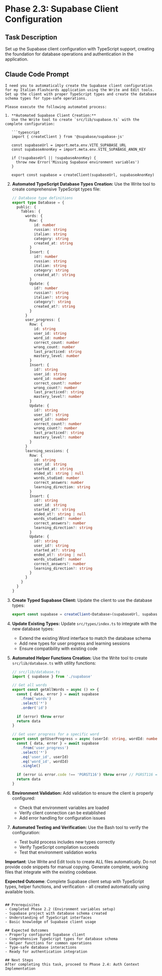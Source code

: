 # Phase 2.3: Supabase Client Configuration

## Task Description
Set up the Supabase client configuration with TypeScript support, creating the foundation for database operations and authentication in the application.

## Claude Code Prompt

```
I need you to automatically create the Supabase client configuration for my Italian Flashcards application using the Write and Edit tools. Set up the client with proper TypeScript types and create the database schema types for type-safe operations.

Please execute the following automated process:

1. **Automated Supabase Client Creation:**
   Use the Write tool to create `src/lib/supabase.ts` with the complete configuration:

   ```typescript
   import { createClient } from '@supabase/supabase-js'

   const supabaseUrl = import.meta.env.VITE_SUPABASE_URL
   const supabaseAnonKey = import.meta.env.VITE_SUPABASE_ANON_KEY

   if (!supabaseUrl || !supabaseAnonKey) {
     throw new Error('Missing Supabase environment variables')
   }

   export const supabase = createClient(supabaseUrl, supabaseAnonKey)
   ```

2. **Automated TypeScript Database Types Creation:**
   Use the Write tool to create comprehensive TypeScript types file:

   ```typescript
   // Database type definitions
   export type Database = {
     public: {
       Tables: {
         words: {
           Row: {
             id: number
             russian: string
             italian: string
             category: string
             created_at: string
           }
           Insert: {
             id?: number
             russian: string
             italian: string
             category: string
             created_at?: string
           }
           Update: {
             id?: number
             russian?: string
             italian?: string
             category?: string
             created_at?: string
           }
         }
         user_progress: {
           Row: {
             id: string
             user_id: string
             word_id: number
             correct_count: number
             wrong_count: number
             last_practiced: string
             mastery_level: number
           }
           Insert: {
             id?: string
             user_id: string
             word_id: number
             correct_count?: number
             wrong_count?: number
             last_practiced?: string
             mastery_level?: number
           }
           Update: {
             id?: string
             user_id?: string
             word_id?: number
             correct_count?: number
             wrong_count?: number
             last_practiced?: string
             mastery_level?: number
           }
         }
         learning_sessions: {
           Row: {
             id: string
             user_id: string
             started_at: string
             ended_at: string | null
             words_studied: number
             correct_answers: number
             learning_direction: string
           }
           Insert: {
             id?: string
             user_id: string
             started_at?: string
             ended_at?: string | null
             words_studied?: number
             correct_answers?: number
             learning_direction?: string
           }
           Update: {
             id?: string
             user_id?: string
             started_at?: string
             ended_at?: string | null
             words_studied?: number
             correct_answers?: number
             learning_direction?: string
           }
         }
       }
     }
   }
   ```

3. **Create Typed Supabase Client:**
   Update the client to use the database types:
   ```typescript
   export const supabase = createClient<Database>(supabaseUrl, supabaseAnonKey)
   ```

4. **Update Existing Types:**
   Update `src/types/index.ts` to integrate with the new database types:
   - Extend the existing Word interface to match the database schema
   - Add new types for user progress and learning sessions
   - Ensure compatibility with existing code

5. **Automated Helper Functions Creation:**
   Use the Write tool to create `src/lib/database.ts` with utility functions:

   ```typescript
   // src/lib/database.ts
   import { supabase } from './supabase'

   // Get all words
   export const getAllWords = async () => {
     const { data, error } = await supabase
       .from('words')
       .select('*')
       .order('id')

     if (error) throw error
     return data
   }

   // Get user progress for a specific word
   export const getUserProgress = async (userId: string, wordId: number) => {
     const { data, error } = await supabase
       .from('user_progress')
       .select('*')
       .eq('user_id', userId)
       .eq('word_id', wordId)
       .single()

     if (error && error.code !== 'PGRST116') throw error // PGRST116 = no rows returned
     return data
   }
   ```

6. **Environment Validation:**
   Add validation to ensure the client is properly configured:
   - Check that environment variables are loaded
   - Verify client connection can be established
   - Add error handling for configuration issues

7. **Automated Testing and Verification:**
   Use the Bash tool to verify the configuration:
   - Test build process includes new types correctly
   - Verify TypeScript compilation succeeds
   - Test that environment validation works

**Important**: Use Write and Edit tools to create ALL files automatically. Do not provide code snippets for manual copying. Generate complete, working files that integrate with the existing codebase.

**Expected Outcome**: Complete Supabase client setup with TypeScript types, helper functions, and verification - all created automatically using available tools.
```

## Prerequisites
- Completed Phase 2.2 (Environment variables setup)
- Supabase project with database schema created
- Understanding of TypeScript interfaces
- Basic knowledge of Supabase client usage

## Expected Outcomes
- Properly configured Supabase client
- Comprehensive TypeScript types for database schema
- Helper functions for common operations
- Type-safe database interactions
- Ready for authentication integration

## Next Steps
After completing this task, proceed to Phase 2.4: Auth Context Implementation